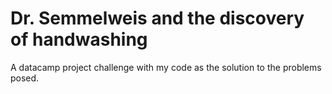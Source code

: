 # Dr. Semmelweis and the discovery of handwashing
A datacamp project challenge with my code as the solution to the problems posed.
